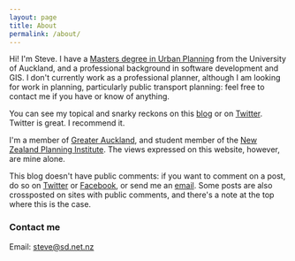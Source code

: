 ```yaml
---
layout: page
title: About
permalink: /about/
---
```


Hi! I'm Steve. I have a [Masters degree in Urban Planning](http://www.creative.auckland.ac.nz/en/about/our-faculty/schools-programmes-and-centres/architecture-and-planning/ap-study-options/ap-murbplan.html) from the University of Auckland, and a professional background in software development and GIS. I don't currently work as a professional planner, although I am looking for work in planning, particularly public transport planning: feel free to contact me if you have or know of anything.

You can see my topical and snarky reckons on this [blog](/) or on [Twitter](http://twitter.com/nzsd). Twitter is great. I recommend it.

I'm a member of [Greater Auckland](http://www.greaterauckland.org.nz/), and student member of the [New Zealand Planning Institute](http://www.planning.org.nz/). The views expressed on this website, however, are mine alone.

This blog doesn't have public comments: if you want to comment on a post, do so on [Twitter](http://twitter.com/nzsd) or [Facebook](https://www.facebook.com/citybeautiful.nz), or send me an [email](mailto:steve@sd.net.nz). Some posts are also crossposted on sites with public comments, and there's a note at the top where this is the case.

### Contact me

Email: [steve@sd.net.nz](mailto:steve@sd.net.nz)
